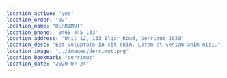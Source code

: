 ```yaml
---
location_active: "yes"
location_order: "02"
location_name: "DERRIMUT"
location_phone: '0468 445 133'
location_address: "Unit 12, 133 Elgar Road, Derrimut 3030"
location_desc: "Est voluptate in sit enim. Lorem et veniam anim nisi."
location_image: "../images/derrimut.png"
location_bookmark: "derrimut"
location_date: "2020-07-24"
---
```

